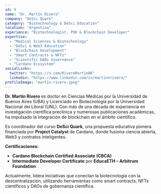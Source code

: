 ```yaml
---
id: 9
name: "Dr. Martín Rivero"
company: "DeSci Quark"
category: "Biotechnology & DeSci Education"
location: "Argentina"
experience: "Biotechnologist, PhD & Blockchain Developer"
expertise:
  - "Medical Sciences & Biotechnology"
  - "DeSci & Web3 Education"
  - "Blockchain Development"
  - "Smart Contracts & NFTs"
  - "Scientific DAOs Governance"
  - "Cardano Ecosystem"
socialLinks:
  twitter: "https://x.com/RiveroMartinOK"
  linkedin: "https://www.linkedin.com/in/martinnrivero/"
profileImage: "martin-rivero.jpeg"
---
```


**Dr. Martín Rivero** es doctor en Ciencias Médicas por la Universidad de Buenos Aires (UBA) y Licenciado en Biotecnología por la Universidad Nacional del Litoral (UNL). Con más de una década de experiencia en investigación científica preclínica y numerosas publicaciones académicas, ha impulsado la integración de blockchain en el ámbito científico.

Es coordinador del curso **DeSci Quark**, una propuesta educativa pionera financiada por **Project Catalyst** de Cardano, donde fusiona ciencia abierta, Web3 y contratos inteligentes.

**Certificaciones:**
- **Cardano Blockchain Certified Associate (CBCA)**
- **Intermediate Developer Certificate** por **EducaETH – Arbitrum Foundation**

Actualmente, lidera iniciativas que conectan la biotecnología con la descentralización, utilizando herramientas como smart contracts, NFTs científicos y DAOs de gobernanza científica.